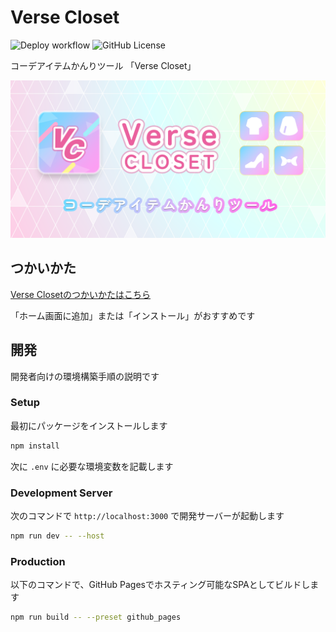 # Verse Closet

![Deploy workflow](https://github.com/mtsgi/verse-closet/actions/workflows/deploy.yml/badge.svg)
![GitHub License](https://img.shields.io/github/license/mtsgi/verse-closet)

コーデアイテムかんりツール 「Verse Closet」

![コーデアイテムかんりツール Verse Closet](./public/banner.png)

## つかいかた

[Verse Closetのつかいかたはこちら](https://github.com/mtsgi/verse-closet/wiki)

「ホーム画面に追加」または「インストール」がおすすめです

## 開発

開発者向けの環境構築手順の説明です

### Setup

最初にパッケージをインストールします

```bash
npm install
```

次に `.env` に必要な環境変数を記載します

### Development Server

次のコマンドで `http://localhost:3000` で開発サーバーが起動します

```bash
npm run dev -- --host
```

### Production

以下のコマンドで、GitHub Pagesでホスティング可能なSPAとしてビルドします

```bash
npm run build -- --preset github_pages
```
